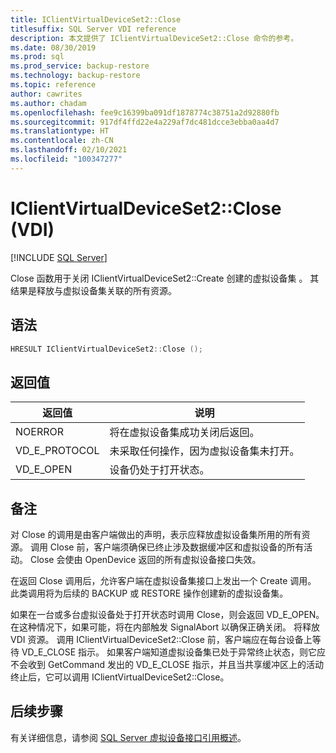```yaml
---
title: IClientVirtualDeviceSet2::Close
titlesuffix: SQL Server VDI reference
description: 本文提供了 IClientVirtualDeviceSet2::Close 命令的参考。
ms.date: 08/30/2019
ms.prod: sql
ms.prod_service: backup-restore
ms.technology: backup-restore
ms.topic: reference
author: cawrites
ms.author: chadam
ms.openlocfilehash: fee9c16399ba091df1878774c38751a2d92880fb
ms.sourcegitcommit: 917df4ffd22e4a229af7dc481dcce3ebba0aa4d7
ms.translationtype: HT
ms.contentlocale: zh-CN
ms.lasthandoff: 02/10/2021
ms.locfileid: "100347277"
---
```

# <a name="iclientvirtualdeviceset2close-vdi"></a>IClientVirtualDeviceSet2::Close (VDI)

[!INCLUDE [SQL Server](../../../includes/applies-to-version/sqlserver.md)]

Close 函数用于关闭 IClientVirtualDeviceSet2::Create 创建的虚拟设备集  。 其结果是释放与虚拟设备集关联的所有资源。

## <a name="syntax"></a>语法

```c
HRESULT IClientVirtualDeviceSet2::Close ();
```

## <a name="return-value"></a>返回值

|返回值 | 说明 |
|---|---|
| NOERROR | 将在虚拟设备集成功关闭后返回。 |
| VD_E_PROTOCOL | 未采取任何操作，因为虚拟设备集未打开。 |
| VD_E_OPEN | 设备仍处于打开状态。 |

## <a name="remarks"></a>备注

对 Close 的调用是由客户端做出的声明，表示应释放虚拟设备集所用的所有资源。 调用 Close 前，客户端须确保已终止涉及数据缓冲区和虚拟设备的所有活动。 Close 会使由 OpenDevice 返回的所有虚拟设备接口失效。

在返回 Close 调用后，允许客户端在虚拟设备集接口上发出一个 Create 调用。 此类调用将为后续的 BACKUP 或 RESTORE 操作创建新的虚拟设备集。

如果在一台或多台虚拟设备处于打开状态时调用 Close，则会返回 VD_E_OPEN。 在这种情况下，如果可能，将在内部触发 SignalAbort 以确保正确关闭。 将释放 VDI 资源。 调用 IClientVirtualDeviceSet2::Close 前，客户端应在每台设备上等待 VD_E_CLOSE 指示。 如果客户端知道虚拟设备集已处于异常终止状态，则它应不会收到 GetCommand 发出的 VD_E_CLOSE 指示，并且当共享缓冲区上的活动终止后，它可以调用 IClientVirtualDeviceSet2::Close。

## <a name="next-steps"></a>后续步骤

有关详细信息，请参阅 [SQL Server 虚拟设备接口引用概述](reference-virtual-device-interface.md)。